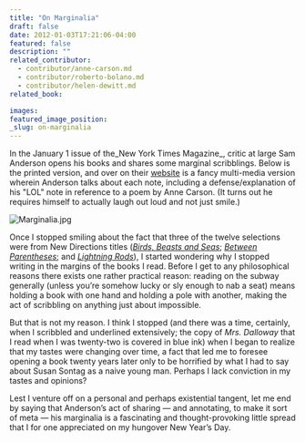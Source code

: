 ```yaml
---
title: "On Marginalia"
draft: false
date: 2012-01-03T17:21:06-04:00
featured: false
description: ""
related_contributor:
  - contributor/anne-carson.md
  - contributor/roberto-bolano.md
  - contributor/helen-dewitt.md
related_book:

images:
featured_image_position: 
_slug: on-marginalia
---
```


In the January 1 issue of the_New York Times Magazine_, critic at large Sam Anderson opens his books and shares some marginal scribblings. Below is the printed version, and over on their [website](http://www.nytimes.com/interactive/2012/01/01/magazine/sam-anderson-marginalia.html?ref=magazine) is a fancy multi-media version wherein Anderson talks about each note, including a defense/explanation of his "LOL" note in reference to a poem by Anne Carson. (It turns out he requires himself to actually laugh out loud and not just smile.)

![Marginalia.jpg](http://ndbooks.com/images/uploads/Marginalia.jpg)

Once I stopped smiling about the fact that three of the twelve selections were from New Directions titles (_[Birds, Beasts and Seas](http://ndbooks.com/book/birds-beasts-and-seas)_; [_Between Parentheses_](http://ndbooks.com/book/between-parentheses-essays-articles-and-speeches-1998-2003); and _[Lightning Rods](http://ndbooks.com/book/lightning-rods)_), I started wondering why I stopped writing in the margins of the books I read. Before I get to any philosophical reasons there exists one rather practical reason: reading on the subway generally (unless you’re somehow lucky or sly enough to nab a seat) means holding a book with one hand and holding a pole with another, making the act of scribbling on anything just about impossible.

But that is not my reason. I think I stopped (and there was a time, certainly, when I scribbled and underlined extensively; the copy of _Mrs. Dalloway_ that I read when I was twenty-two is covered in blue ink) when I began to realize that my tastes were changing over time, a fact that led me to foresee opening a book twenty years later only to be horrified by what I had to say about Susan Sontag as a naive young man. Perhaps I lack conviction in my tastes and opinions? 

Lest I venture off on a personal and perhaps existential tangent, let me end by saying that Anderson’s act of sharing — and annotating, to make it sort of meta — his marginalia is a fascinating and thought-provoking little spread that I for one appreciated on my hungover New Year’s Day.  

